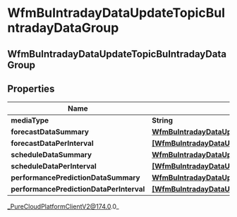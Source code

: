 # WfmBuIntradayDataUpdateTopicBuIntradayDataGroup

## WfmBuIntradayDataUpdateTopicBuIntradayDataGroup

## Properties

|Name | Type | Description | Notes|
|------------ | ------------- | ------------- | -------------|
| **mediaType** | **String** |  | [optional] |
| **forecastDataSummary** | [**WfmBuIntradayDataUpdateTopicBuIntradayForecastData**](WfmBuIntradayDataUpdateTopicBuIntradayForecastData) |  | [optional] |
| **forecastDataPerInterval** | [**[WfmBuIntradayDataUpdateTopicBuIntradayForecastData]**]([WfmBuIntradayDataUpdateTopicBuIntradayForecastData]) |  | [optional] |
| **scheduleDataSummary** | [**WfmBuIntradayDataUpdateTopicBuIntradayScheduleData**](WfmBuIntradayDataUpdateTopicBuIntradayScheduleData) |  | [optional] |
| **scheduleDataPerInterval** | [**[WfmBuIntradayDataUpdateTopicBuIntradayScheduleData]**]([WfmBuIntradayDataUpdateTopicBuIntradayScheduleData]) |  | [optional] |
| **performancePredictionDataSummary** | [**WfmBuIntradayDataUpdateTopicIntradayPerformancePredictionData**](WfmBuIntradayDataUpdateTopicIntradayPerformancePredictionData) |  | [optional] |
| **performancePredictionDataPerInterval** | [**[WfmBuIntradayDataUpdateTopicIntradayPerformancePredictionData]**]([WfmBuIntradayDataUpdateTopicIntradayPerformancePredictionData]) |  | [optional] |



_PureCloudPlatformClientV2@174.0.0_
